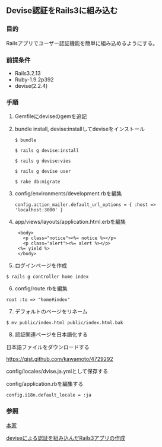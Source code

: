 ## Devise認証をRails3に組み込む
### 目的
Railsアプリでユーザー認証機能を簡単に組み込めるようにする。

### 前提条件
* Rails3.2.13
* Ruby-1.9.2p392
* devise(2.2.4)

### 手順
1. Gemfileにdeviseのgemを追記

2. bundle install, devise:installしてdeviseをインストール

   `$ bundle`

   `$ rails g devise:install`

   `$ rails g devise:vies`

   `$ rails g devise user`

   `$ rake db:migrate`

3. config/environments/development.rbを編集

   `config.action_mailer.default_url_options = { :host => 'localhost:3000' }`
   
4. app/views/layouts/application.html.erbを編集

        <body>
          <p class="notice"><%= notice %></p>
          <p class="alert"><%= alert %></p>
        <%= yield %>
        </body>
    
5. ログインページを作成

`$ rails g controller home index`


6. config/route.rbを編集

`root :to => "home#index"`

7. デフォルトのページをリネーム

`$ mv public/index.html public/index.html.bak`

8. 認証関連ページを日本語化する

日本語ファイルをダウンロードする

https://gist.github.com/kawamoto/4729292

config/locales/dvise.ja.ymlとして保存する

config/application.rbを編集する

`config.i18n.default_locale = :ja`

### 参照

[本家](https://github.com/plataformatec/devise)

[deviseによる認証を組み込んだRails3アプリの作成](http://takemikami.com/technote/archives/653)


